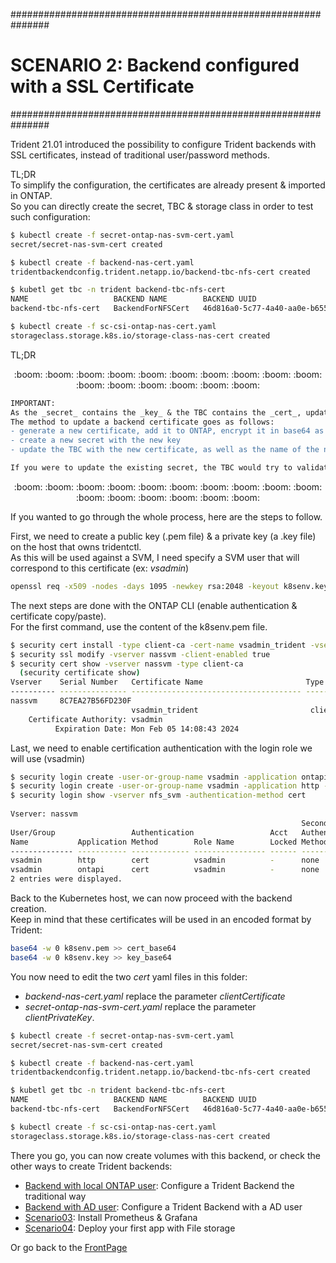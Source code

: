 ###############################################################
# SCENARIO 2: Backend configured with a SSL Certificate
###############################################################

Trident 21.01 introduced the possibility to configure Trident backends with SSL certificates, instead of traditional user/password methods.  

TL;DR  
To simplify the configuration, the certificates are already present & imported in ONTAP.  
So you can directly create the secret, TBC & storage class in order to test such configuration:  
```bash
$ kubectl create -f secret-ontap-nas-svm-cert.yaml
secret/secret-nas-svm-cert created

$ kubectl create -f backend-nas-cert.yaml
tridentbackendconfig.trident.netapp.io/backend-tbc-nfs-cert created

$ kubetl get tbc -n trident backend-tbc-nfs-cert
NAME                   BACKEND NAME        BACKEND UUID                           PHASE   STATUS
backend-tbc-nfs-cert   BackendForNFSCert   46d816a0-5c77-4a40-aa0e-b6550620a3aa   Bound   Success

$ kubectl create -f sc-csi-ontap-nas-cert.yaml
storageclass.storage.k8s.io/storage-class-nas-cert created
```
TL;DR  

<p align="center">:boom: :boom: :boom: :boom: :boom: :boom: :boom: :boom: :boom: :boom: :boom: :boom: :boom: :boom: :boom: :boom:</p>  

```diff
IMPORTANT:
As the _secret_ contains the _key_ & the TBC contains the _cert_, updating credentials cannot be done by simply updating both objects.  
The method to update a backend certificate goes as follows:
- generate a new certificate, add it to ONTAP, encrypt it in base64 as well as the key  
- create a new secret with the new key  
- update the TBC with the new certificate, as well as the name of the new secret

If you were to update the existing secret, the TBC would try to validate the configuration & fail, as the existing certificate does not work with the new key.
```

<p align="center">:boom: :boom: :boom: :boom: :boom: :boom: :boom: :boom: :boom: :boom: :boom: :boom: :boom: :boom: :boom: :boom:</p>  



If you wanted to go through the whole process, here are the steps to follow.  

First, we need to create a public key (.pem file) & a private key (a .key file) on the host that owns tridentctl.  
As this will be used against a SVM, I need specify a SVM user that will correspond to this certificate (ex: _vsadmin_)  
```bash
openssl req -x509 -nodes -days 1095 -newkey rsa:2048 -keyout k8senv.key -out k8senv.pem -subj "/C=US/ST=NC/L=RTP/O=NetApp/CN=vsadmin"
```

The next steps are done with the ONTAP CLI (enable authentication & certificate copy/paste).  
For the first command, use the content of the k8senv.pem file.  
```bash
$ security cert install -type client-ca -cert-name vsadmin_trident -vserver nassvm
$ security ssl modify -vserver nassvm -client-enabled true
$ security cert show -vserver nassvm -type client-ca
  (security certificate show)
Vserver    Serial Number   Certificate Name                       Type
---------- --------------- -------------------------------------- ------------
nassvm     8C7EA27B56FD230F
                           vsadmin_trident                         client-ca
    Certificate Authority: vsadmin
          Expiration Date: Mon Feb 05 14:08:43 2024
```

Last, we need to enable certification authentication with the login role we will use (vsadmin)

```bash
$ security login create -user-or-group-name vsadmin -application ontapi -authentication-method cert -vserver nassvm
$ security login create -user-or-group-name vsadmin -application http -authentication-method cert -vserver nassvm
$ security login show -vserver nfs_svm -authentication-method cert
  
Vserver: nassvm
                                                                 Second
User/Group                 Authentication                 Acct   Authentication
Name           Application Method        Role Name        Locked Method
-------------- ----------- ------------- ---------------- ------ --------------
vsadmin        http        cert          vsadmin          -      none
vsadmin        ontapi      cert          vsadmin          -      none
2 entries were displayed.
```

Back to the Kubernetes host, we can now proceed with the backend creation.  
Keep in mind that these certificates will be used in an encoded format by Trident:  
```bash
base64 -w 0 k8senv.pem >> cert_base64
base64 -w 0 k8senv.key >> key_base64
```

You now need to edit the two _cert_ yaml files in this folder:  
- _backend-nas-cert.yaml_ replace the parameter _clientCertificate_
- _secret-ontap-nas-svm-cert.yaml_ replace the parameter _clientPrivateKey_.  

```bash
$ kubectl create -f secret-ontap-nas-svm-cert.yaml
secret/secret-nas-svm-cert created

$ kubectl create -f backend-nas-cert.yaml
tridentbackendconfig.trident.netapp.io/backend-tbc-nfs-cert created

$ kubetl get tbc -n trident backend-tbc-nfs-cert
NAME                   BACKEND NAME        BACKEND UUID                           PHASE   STATUS
backend-tbc-nfs-cert   BackendForNFSCert   46d816a0-5c77-4a40-aa0e-b6550620a3aa   Bound   Success

$ kubectl create -f sc-csi-ontap-nas-cert.yaml
storageclass.storage.k8s.io/storage-class-nas-cert created
```

There you go, you can now create volumes with this backend, or check the other ways to create Trident backends:  
- [Backend with local ONTAP user](../1_Local_User): Configure a Trident Backend the traditional way  
- [Backend with AD user](../3_AD_User): Configure a Trident Backend with a AD user  
- [Scenario03](../../Scenario03): Install Prometheus & Grafana  
- [Scenario04](../../Scenario04): Deploy your first app with File storage  

Or go back to the [FrontPage](https://github.com/YvosOnTheHub/LabNetApp)